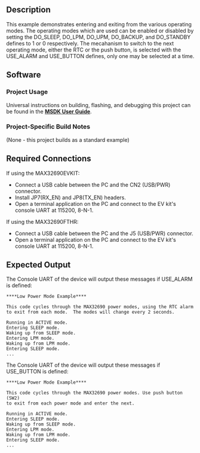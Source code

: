## Description

This example demonstrates entering and exiting from the various operating modes. The operating modes which are used can be enabled or disabled by setting the DO_SLEEP, DO_LPM, DO_UPM, DO_BACKUP, and DO_STANDBY defines to 1 or 0 respectively. The mecahanism to switch to the next operating mode, either the RTC or the push button, is selected with the USE_ALARM and USE_BUTTON defines, only one may be selected at a time.

## Software

### Project Usage

Universal instructions on building, flashing, and debugging this project can be found in the **[MSDK User Guide](https://analogdevicesinc.github.io/msdk/USERGUIDE/)**.

### Project-Specific Build Notes

(None - this project builds as a standard example)

## Required Connections

If using the MAX32690EVKIT:
-   Connect a USB cable between the PC and the CN2 (USB/PWR) connector.
-   Install JP7(RX_EN) and JP8(TX_EN) headers.
-   Open a terminal application on the PC and connect to the EV kit's console UART at 115200, 8-N-1.

If using the MAX32690FTHR:
-   Connect a USB cable between the PC and the J5 (USB/PWR) connector.
-   Open a terminal application on the PC and connect to the EV kit's console UART at 115200, 8-N-1.

## Expected Output

The Console UART of the device will output these messages if USE_ALARM is defined:

```
****Low Power Mode Example****

This code cycles through the MAX32690 power modes, using the RTC alarm
to exit from each mode.  The modes will change every 2 seconds.

Running in ACTIVE mode.
Entering SLEEP mode.
Waking up from SLEEP mode.
Entering LPM mode.
Waking up from LPM mode.
Entering SLEEP mode.
...
```

The Console UART of the device will output these messages if USE_BUTTON is defined:

```
****Low Power Mode Example****

This code cycles through the MAX32690 power modes. Use push button (SW2)
to exit from each power mode and enter the next.

Running in ACTIVE mode.
Entering SLEEP mode.
Waking up from SLEEP mode.
Entering LPM mode.
Waking up from LPM mode.
Entering SLEEP mode.
...
```
